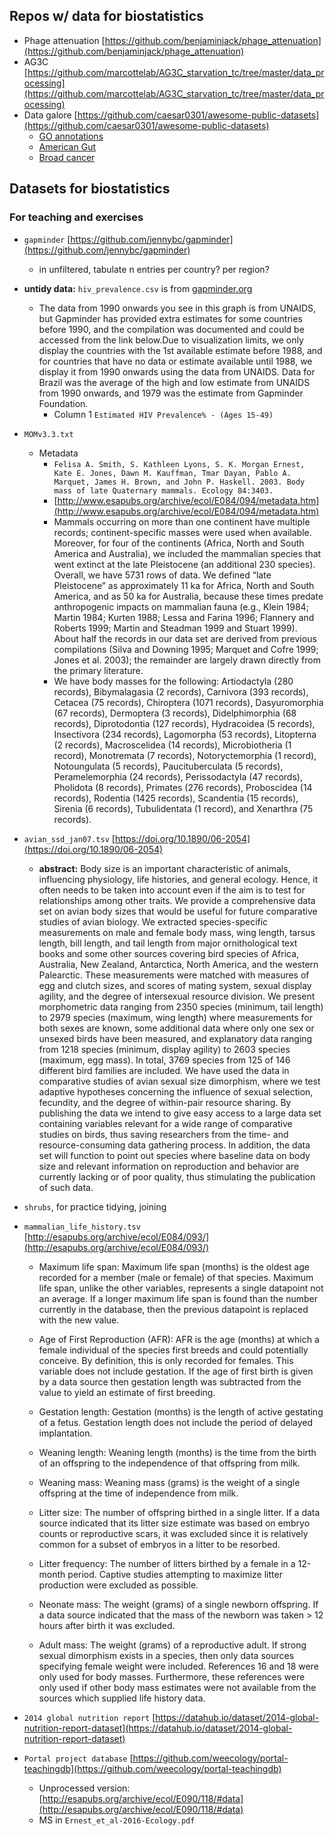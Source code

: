 ## Repos w/ data for biostatistics

+ Phage attenuation [https://github.com/benjaminjack/phage_attenuation](https://github.com/benjaminjack/phage_attenuation)
+ AG3C [https://github.com/marcottelab/AG3C_starvation_tc/tree/master/data_processing](https://github.com/marcottelab/AG3C_starvation_tc/tree/master/data_processing)
+ Data galore [https://github.com/caesar0301/awesome-public-datasets](https://github.com/caesar0301/awesome-public-datasets)
	+ [GO annotations](http://geneontology.org/page/download-annotations)
	+ [American Gut](https://github.com/biocore/American-Gut)
	+ [Broad cancer](http://portals.broadinstitute.org/cgi-bin/cancer/datasets.cgi)
	
## Datasets for biostatistics

### For teaching and exercises


+ `gapminder` [https://github.com/jennybc/gapminder](https://github.com/jennybc/gapminder)
	+ in unfiltered, tabulate n entries per country? per region?
 
+ **untidy data:** `hiv_prevalence.csv` is from [gapminder.org](gapminder.org)
 	+ The data from 1990 onwards you see in this graph is from UNAIDS, but Gapminder has provided extra estimates for some countries before 1990, and the compilation was documented and could be accessed from the link below.Due to visualization limits, we only display the countries with the 1st available estimate before 1988, and for countries that have no data or estimate available until 1988, we display it from 1990 onwards using the data from UNAIDS. Data for Brazil was the average of the high and low estimate from UNAIDS from 1990 onwards, and 1979 was the estimate from Gapminder Foundation.
 		+ Column 1 `Estimated HIV Prevalence% - (Ages 15-49)`	
 
+ `MOMv3.3.txt`

	+ Metadata
		+ `Felisa A. Smith, S. Kathleen Lyons, S. K. Morgan Ernest, Kate E. Jones, Dawn M. Kauffman, Tmar Dayan, Pablo A. Marquet, James H. Brown, and John P. Haskell. 2003. Body mass of late Quaternary mammals. Ecology 84:3403.`
		+ [http://www.esapubs.org/archive/ecol/E084/094/metadata.htm](http://www.esapubs.org/archive/ecol/E084/094/metadata.htm)
		+ Mammals occurring on more than one continent have multiple records; continent-specific masses were used when available. Moreover, for four of the continents (Africa, North and South America and Australia), we included the mammalian species that went extinct at the late Pleistocene (an additional 230 species).  Overall, we have 5731 rows of data.  We defined “late Pleistocene” as approximately 11 ka for Africa, North and South America, and as 50 ka for Australia, because these times predate anthropogenic impacts on mammalian fauna (e.g., Klein 1984; Martin 1984; Kurten 1988; Lessa and Farina 1996; Flannery and Roberts 1999; Martin and Steadman 1999 and Stuart 1999). About half the records in our data set are derived from previous compilations (Silva and Downing 1995; Marquet and Cofre 1999; Jones et al. 2003); the remainder are largely drawn directly from the primary literature.
		+ We have body masses for the following:  Artiodactyla (280 records), Bibymalagasia (2 records), Carnivora (393 records), Cetacea (75 records), Chiroptera (1071 records), Dasyuromorphia (67 records), Dermoptera (3 records), Didelphimorphia (68 records), Diprotodontia (127 records), Hydracoidea (5 records), Insectivora (234 records), Lagomorpha (53 records), Litopterna (2 records), Macroscelidea (14 records), Microbiotheria (1 record), Monotremata (7 records), Notoryctemorphia (1 record), Notoungulata (5 records), Paucituberculata (5 records), Peramelemorphia (24 records), Perissodactyla (47 records), Pholidota (8 records), Primates (276 records), Proboscidea (14 records), Rodentia (1425 records), Scandentia (15 records), Sirenia (6 records), Tubulidentata (1 record), and Xenarthra (75 records). 
 
+ `avian_ssd_jan07.tsv` [https://doi.org/10.1890/06-2054](https://doi.org/10.1890/06-2054)
	+ **abstract:** Body size is an important characteristic of animals, influencing physiology, life histories, and general ecology. Hence, it often needs to be taken into account even if the aim is to test for relationships among other traits. We provide a comprehensive data set on avian body sizes that would be useful for future comparative studies of avian biology. We extracted species-specific measurements on male and female body mass, wing length, tarsus length, bill length, and tail length from major ornithological text books and some other sources covering bird species of Africa, Australia, New Zealand, Antarctica, North America, and the western Palearctic. These measurements were matched with measures of egg and clutch sizes, and scores of mating system, sexual display agility, and the degree of intersexual resource division. We present morphometric data ranging from 2350 species (minimum, tail length) to 2979 species (maximum, wing length) where measurements for both sexes are known, some additional data where only one sex or unsexed birds have been measured, and explanatory data ranging from 1218 species (minimum, display agility) to 2603 species (maximum, egg mass). In total, 3769 species from 125 of 146 different bird families are included. We have used the data in comparative studies of avian sexual size dimorphism, where we test adaptive hypotheses concerning the influence of sexual selection, fecundity, and the degree of within-pair resource sharing. By publishing the data we intend to give easy access to a large data set containing variables relevant for a wide range of comparative studies on birds, thus saving researchers from the time- and resource-consuming data gathering process. In addition, the data set will function to point out species where baseline data on body size and relevant information on reproduction and behavior are currently lacking or of poor quality, thus stimulating the publication of such data.

+ `shrubs`, for practice tidying, joining

+ `mammalian_life_history.tsv` [http://esapubs.org/archive/ecol/E084/093/](http://esapubs.org/archive/ecol/E084/093/)

	+ Maximum life span: Maximum life span (months) is the oldest age recorded for a member (male or female) of that species. Maximum life span, unlike the other variables, represents a single datapoint not an average. If a longer maximum life span is found than the number currently in the database, then the previous datapoint is replaced with the new value.

	+ Age of First Reproduction (AFR): AFR is the age (months) at which a female individual of the species first breeds and could potentially conceive. By definition, this is only recorded for females. This variable does not include gestation. If the age of first birth is given by a data source then gestation length was subtracted from the value to yield an estimate of first breeding.

	+ Gestation length: Gestation (months) is the length of active gestating of a fetus. Gestation length does not include the period of delayed implantation.

	+ Weaning length: Weaning length (months) is the time from the birth of an offspring to the independence of that offspring from milk.

	+ Weaning mass: Weaning mass (grams) is the weight of a single offspring at the time of independence from milk.

	+ Litter size: The number of offspring birthed in a single litter. If a data source indicated that its litter size estimate was based on embryo counts or reproductive scars, it was excluded since it is relatively common for a subset of embryos in a litter to be resorbed.

	+ Litter frequency: The number of litters birthed by a female in a 12-month period. Captive studies attempting to maximize litter production were excluded as possible.

	+ Neonate mass: The weight (grams) of a single newborn offspring. If a data source indicated that the mass of the newborn was taken > 12 hours after birth it was excluded.

	+ Adult mass: The weight (grams) of a reproductive adult. If strong sexual dimorphism exists in a species, then only data sources specifying female weight were included. References 16 and 18 were only used for body masses. Furthermore, these references were only used if other body mass estimates were not available from the sources which supplied life history data.



+ `2014 global nutrition report` [https://datahub.io/dataset/2014-global-nutrition-report-dataset](https://datahub.io/dataset/2014-global-nutrition-report-dataset)

+ `Portal project database` [https://github.com/weecology/portal-teachingdb](https://github.com/weecology/portal-teachingdb)
	+ Unprocessed version: [http://esapubs.org/archive/ecol/E090/118/#data](http://esapubs.org/archive/ecol/E090/118/#data)
	+ MS in `Ernest_et_al-2016-Ecology.pdf`
